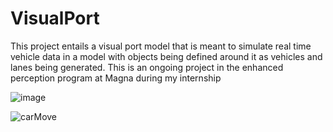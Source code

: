 # VisualPort
This project entails a visual port model that is meant to simulate real time vehicle data in a model with objects being defined around it as vehicles and lanes being generated. This is an ongoing project in the enhanced perception program at Magna during my internship

![image](https://github.com/user-attachments/assets/418c3a40-0867-4196-9b81-c95a302119de)


![carMove](https://github.com/user-attachments/assets/4936141d-8e8a-4a1a-bbd3-84c941e844cf)
